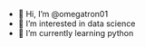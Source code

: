 - 👋 Hi, I’m @omegatron01
- 👀 I’m interested in data science
- 🌱 I’m currently learning python

<!---
omegatron01/omegatron01 is a ✨ special ✨ repository because its `README.md` (this file) appears on your GitHub profile.
You can click the Preview link to take a look at your changes.
--->
